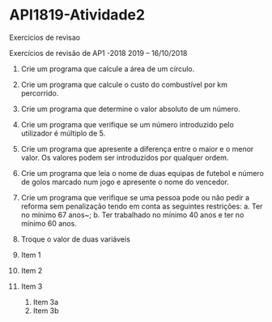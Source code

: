 # API1819-Atividade2
Exercicios de revisao

Exercícios de revisão de AP1 -2018 2019 – 16/10/2018

1. Crie um programa que calcule a área de um círculo.
2. Crie um programa que calcule o custo do combustível por km percorrido.
3. Crie um programa que determine o valor absoluto de um número.
4. Crie um programa que verifique se um número introduzido pelo utilizador é múltiplo de 5.
5. Crie um programa que apresente a diferença entre o maior e o menor valor. Os valores podem ser introduzidos por qualquer ordem.
6. Crie um programa que leia o nome de duas equipas de futebol e número de golos marcado num jogo e apresente o nome do vencedor.
7. Crie um programa que verifique se uma pessoa pode ou não pedir a reforma sem penalização tendo em conta as seguintes restrições:
  a. Ter no mínimo 67 anos~;
  b. Ter trabalhado no mínimo 40 anos e ter no mínimo 60 anos.
8.	Troque o valor de duas variáveis


1. Item 1
1. Item 2
1. Item 3
   1. Item 3a
   1. Item 3b
